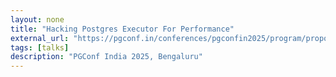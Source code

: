 ```yaml
---
layout: none
title: "Hacking Postgres Executor For Performance"
external_url: "https://pgconf.in/conferences/pgconfin2025/program/proposals/912"
tags: [talks]
description: "PGConf India 2025, Bengaluru"
---
```

